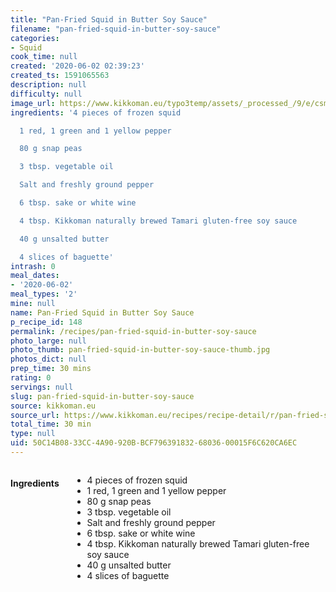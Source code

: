 ```yaml
---
title: "Pan-Fried Squid in Butter Soy Sauce"
filename: "pan-fried-squid-in-butter-soy-sauce"
categories:
- Squid
cook_time: null
created: '2020-06-02 02:39:23'
created_ts: 1591065563
description: null
difficulty: null
image_url: https://www.kikkoman.eu/typo3temp/assets/_processed_/9/e/csm_Gebratener-Tintenfisch-mit-Butter-Sojasauce_870x300_01_bd8974c55b.jpg
ingredients: '4 pieces of frozen squid

  1 red, 1 green and 1 yellow pepper

  80 g snap peas

  3 tbsp. vegetable oil

  Salt and freshly ground pepper

  6 tbsp. sake or white wine

  4 tbsp. Kikkoman naturally brewed Tamari gluten-free soy sauce

  40 g unsalted butter

  4 slices of baguette'
intrash: 0
meal_dates:
- '2020-06-02'
meal_types: '2'
mine: null
name: Pan-Fried Squid in Butter Soy Sauce
p_recipe_id: 148
permalink: /recipes/pan-fried-squid-in-butter-soy-sauce
photo_large: null
photo_thumb: pan-fried-squid-in-butter-soy-sauce-thumb.jpg
photos_dict: null
prep_time: 30 mins
rating: 0
servings: null
slug: pan-fried-squid-in-butter-soy-sauce
source: kikkoman.eu
source_url: https://www.kikkoman.eu/recipes/recipe-detail/r/pan-fried-squid-in-butter-soy-sauce/
total_time: 30 min
type: null
uid: 50C14B08-33CC-4A90-920B-BCF796391832-68036-00015F6C620CA6EC
---
```

<div class="large-8 medium-7 columns" id="writeup">	</div><!-- #writeup -->
</div><!-- #row-one -->
<div class="row" id="row-two">	<div class="medium-4 small-5 columns" id="ingredients"><h4>Ingredients</h4><div class="box box-ingredients content"><ul>
<li>4 pieces of frozen squid</li>
<li>1 red, 1 green and 1 yellow pepper</li>
<li>80 g snap peas</li>
<li>3 tbsp. vegetable oil</li>
<li>Salt and freshly ground pepper</li>
<li>6 tbsp. sake or white wine</li>
<li>4 tbsp. Kikkoman naturally brewed Tamari gluten-free soy sauce</li>
<li>40 g unsalted butter</li>
<li>4 slices of baguette</li>
</ul>
</div>	</div>	<div class="medium-6 small-7 columns" id="directions">	</div>